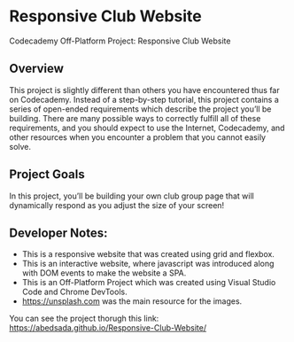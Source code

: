 # Responsive Club Website
Codecademy Off-Platform Project: Responsive Club Website

## Overview
This project is slightly different than others you have encountered thus far on Codecademy. Instead of a step-by-step tutorial, this project contains a series of open-ended requirements which describe the project you’ll be building. There are many possible ways to correctly fulfill all of these requirements, and you should expect to use the Internet, Codecademy, and other resources when you encounter a problem that you cannot easily solve.

## Project Goals
In this project, you’ll be building your own club group page that will dynamically respond as you adjust the size of your screen!​


## Developer Notes:

* This is a responsive website that was created using grid and flexbox.
* This is an interactive website, where javascript was introduced along with DOM events to make the website a SPA.
* This is an Off-Platform Project which was created using Visual Studio Code and Chrome DevTools.
* https://unsplash.com was the main resource for the images.

You can see the project thorugh this link: https://abedsada.github.io/Responsive-Club-Website/
